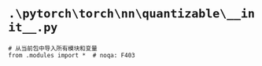 # `.\pytorch\torch\nn\quantizable\__init__.py`

```
# 从当前包中导入所有模块和变量
from .modules import *  # noqa: F403
```
